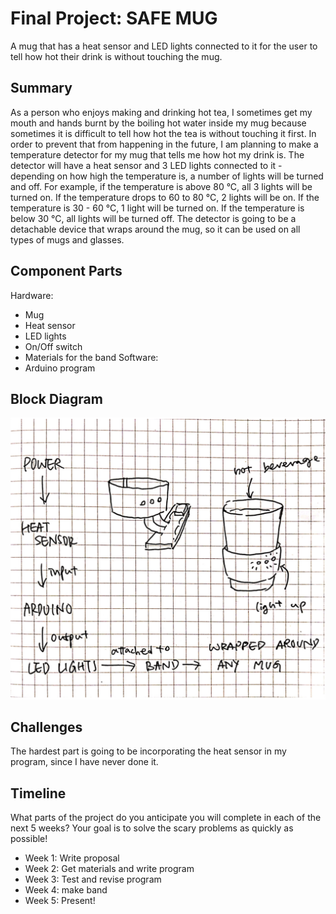 # Final Project: SAFE MUG
A mug that has a heat sensor and LED lights connected to it for the user to tell how hot their drink is without touching the mug.
## Summary
As a person who enjoys making and drinking hot tea, I sometimes get my mouth and hands burnt by the boiling hot water inside my mug because sometimes it is difficult to tell how hot the tea is without touching it first. In order to prevent that from happening in the future, I am planning to make a temperature detector for my mug that tells me how hot my drink is.
The detector will have a heat sensor and 3 LED lights connected to it - depending on how high the temperature is, a number of lights will be turned and off. For example, if the temperature is above 80 °C, all 3 lights will be turned on. If the temperature drops to 60 to 80 °C, 2 lights will be on. If the temperature is 30 - 60 °C, 1 light will be turned on. If the temperature is below 30 °C, all lights will be turned off.
The detector is going to be a detachable device that wraps around the mug, so it can be used on all types of mugs and glasses.

## Component Parts
Hardware:
* Mug
* Heat sensor
* LED lights
* On/Off switch
* Materials for the band Software:
* Arduino program 

## Block Diagram
![Block Diagram](BlockDiagram.png)

## Challenges
The hardest part is going to be incorporating the heat sensor in my program, since I have never done it.

## Timeline
What parts of the project do you anticipate you will complete in each of the next 5 weeks? Your goal is to solve the scary problems as quickly as possible!
* Week 1: Write proposal
* Week 2: Get materials and write program
* Week 3: Test and revise program
* Week 4: make band
* Week 5: Present!
